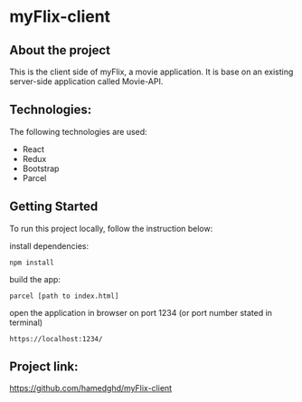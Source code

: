 # myFlix-client

## About the project
This is the client side of myFlix, a movie application. It is base on an existing server-side application called Movie-API.

## Technologies:

The following technologies are used:
- React
- Redux
- Bootstrap
- Parcel

## Getting Started

To run this project locally, follow the instruction below:

install dependencies:
```
npm install
```
build the app:
```
parcel [path to index.html]
```
open the application in browser on port 1234 (or port number stated in terminal)

```
https://localhost:1234/
```
## Project link:
https://github.com/hamedghd/myFlix-client

